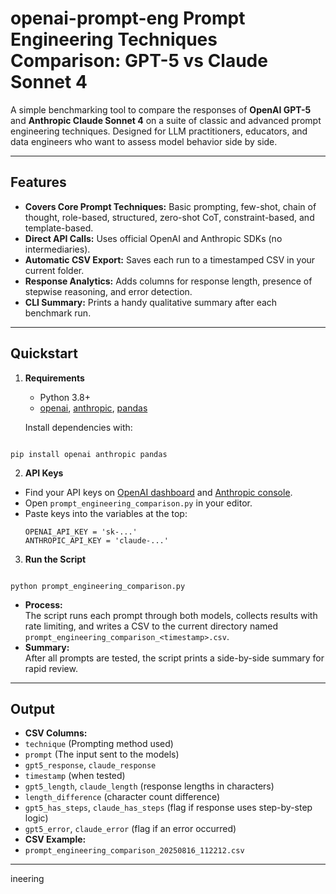 # openai-prompt-eng Prompt Engineering Techniques Comparison: GPT-5 vs Claude Sonnet 4

A simple benchmarking tool to compare the responses of **OpenAI GPT-5** and **Anthropic Claude Sonnet 4** on a suite of classic and advanced prompt engineering techniques. Designed for LLM practitioners, educators, and data engineers who want to assess model behavior side by side.

---

## Features

- **Covers Core Prompt Techniques:** Basic prompting, few-shot, chain of thought, role-based, structured, zero-shot CoT, constraint-based, and template-based.
- **Direct API Calls:** Uses official OpenAI and Anthropic SDKs (no intermediaries).
- **Automatic CSV Export:** Saves each run to a timestamped CSV in your current folder.
- **Response Analytics:** Adds columns for response length, presence of stepwise reasoning, and error detection.
- **CLI Summary:** Prints a handy qualitative summary after each benchmark run.

---

## Quickstart

1. **Requirements**

   - Python 3.8+
   - [openai](https://github.com/openai/openai-python), [anthropic](https://github.com/anthropics/anthropic-sdk-python), [pandas](https://pandas.pydata.org/)
   
   Install dependencies with:
```

pip install openai anthropic pandas

```

2. **API Keys**

- Find your API keys on [OpenAI dashboard](https://platform.openai.com/) and [Anthropic console](https://console.anthropic.com/).
- Open `prompt_engineering_comparison.py` in your editor.
- Paste keys into the variables at the top:
  ```
  OPENAI_API_KEY = 'sk-...'
  ANTHROPIC_API_KEY = 'claude-...'
  ```

3. **Run the Script**

```

python prompt_engineering_comparison.py

```

- **Process:**  
  The script runs each prompt through both models, collects results with rate limiting, and writes a CSV to the current directory named `prompt_engineering_comparison_<timestamp>.csv`.
- **Summary:**  
  After all prompts are tested, the script prints a side-by-side summary for rapid review.

---

## Output

- **CSV Columns:**
- `technique` (Prompting method used)
- `prompt` (The input sent to the models)
- `gpt5_response`, `claude_response`
- `timestamp` (when tested)
- `gpt5_length`, `claude_length` (response lengths in characters)
- `length_difference` (character count difference)
- `gpt5_has_steps`, `claude_has_steps` (flag if response uses step-by-step logic)
- `gpt5_error`, `claude_error` (flag if an error occurred)
- **CSV Example:**
- `prompt_engineering_comparison_20250816_112212.csv`

---
ineering